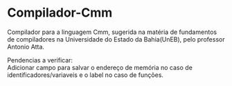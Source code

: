 # Compilador-Cmm
Compilador para a linguagem Cmm, sugerida na matéria de fundamentos de compiladores na Universidade do Estado da Bahia(UnEB), pelo professor Antonio Atta.

Pendencias a verificar:  
Adicionar campo para salvar o endereço de memória no caso de identificadores/variaveis e o label no caso de funções. 
